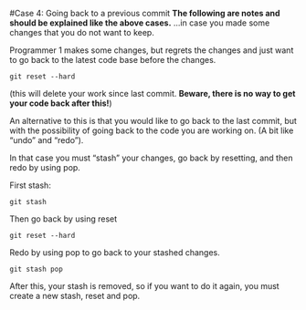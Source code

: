 #Case 4: Going back to a previous commit
**The following are notes and should be explained like the above cases.**
...in case you made some changes that you do not want to keep.

Programmer 1 makes some changes, but regrets the changes and just want to go back to the latest code base before the changes.
```
git reset --hard
```
(this will delete your work since last commit. **Beware, there is no way to get your code back after this!**)

An alternative to this is that you would like to go back to the last commit, but with the possibility of going back to the code you are working on. (A bit like “undo” and “redo”).

In that case you must “stash” your changes, go back by resetting, and then redo by using pop.

First stash:
```
git stash
```
Then go back by using reset
```
git reset --hard
```
Redo by using pop to go back to your stashed changes.
```
git stash pop
```
After this, your stash is removed, so if you want to do it again, you must create a new stash, reset and pop.
